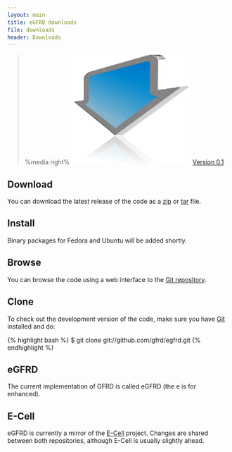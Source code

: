 ```yaml
---
layout: main
title: eGFRD downloads
file: downloads
header: Downloads
---
```


>%media right%
><a href="http://github.com/gfrd/egfrd/zipball/master"><img src="/images/downloadbutton.png" text="download"></a>
><a href="http://github.com/gfrd/egfrd/zipball/master">Version 0.1</a>


## Download
You can download the latest release of the code as a
[zip](http://github.com/gfrd/egfrd/zipball/master) or
[tar](http://github.com/gfrd/egfrd/tarball/master) file.

## Install
Binary packages for Fedora and Ubuntu will be added shortly.

## Browse
You can browse the code using a web interface to the [Git
repository](http://github.com/gfrd/egfrd).

## Clone
To check out the development version of the code, make sure you have
[Git](http://git-scm.com/) installed and do:

{% highlight bash %}
$ git clone git://github.com/gfrd/egfrd.git
{% endhighlight %}

## eGFRD
The current implementation of GFRD is called eGFRD (the e is for enhanced).

## E-Cell
eGFRD is currently a mirror of the [E-Cell](http://www.e-cell.org/ecell/)
project. Changes are shared between both repositories, although E-Cell is
usually slightly ahead.

